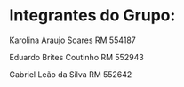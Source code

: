 # Integrantes do Grupo:
<p>Karolina Araujo Soares RM 554187</p>
<p>Eduardo Brites Coutinho RM 552943</p>
<p>Gabriel Leão da Silva RM 552642</p>
